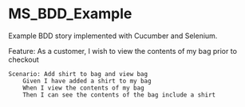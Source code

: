 # MS_BDD_Example
Example BDD story implemented with Cucumber and Selenium.

Feature: As a customer, I wish to view the contents of my bag prior to checkout

    Scenario: Add shirt to bag and view bag
        Given I have added a shirt to my bag
        When I view the contents of my bag
        Then I can see the contents of the bag include a shirt


